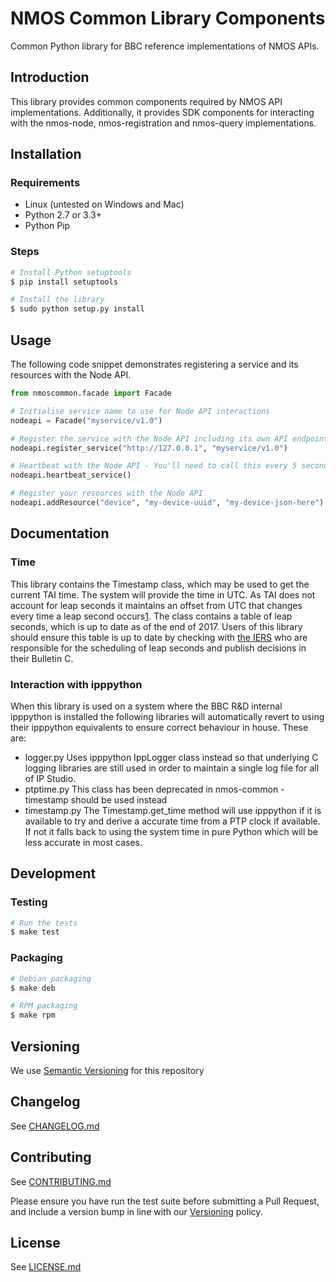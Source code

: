 # NMOS Common Library Components

Common Python library for BBC reference implementations of NMOS APIs.

## Introduction

This library provides common components required by NMOS API implementations. Additionally, it provides SDK components for interacting with the nmos-node, nmos-registration and nmos-query implementations.

## Installation

### Requirements

*   Linux (untested on Windows and Mac)
*   Python 2.7 or 3.3+
*   Python Pip

### Steps

```bash
# Install Python setuptools
$ pip install setuptools

# Install the library
$ sudo python setup.py install
```

## Usage

The following code snippet demonstrates registering a service and its resources with the Node API.

```python
from nmoscommon.facade import Facade

# Initialise service name to use for Node API interactions
nodeapi = Facade("myservice/v1.0")

# Register the service with the Node API including its own API endpoint
nodeapi.register_service("http://127.0.0.1", "myservice/v1.0")

# Heartbeat with the Node API - You'll need to call this every 5 seconds from another thread
nodeapi.heartbeat_service()

# Register your resources with the Node API
nodeapi.addResource("device", "my-device-uuid", "my-device-json-here")
```

## Documentation

### Time

This library contains the Timestamp class, which may be used to get the current TAI time. The system will provide the time in UTC. As TAI does not account for leap seconds it maintains an offset from UTC that changes every time a leap second occurs[1][1]. The class contains a table of leap seconds, which is up to date as of the end of 2017. Users of this library should ensure this table is up to date by checking with [the IERS](https://www.iers.org) who are responsible for the scheduling of leap seconds and publish decisions in their Bulletin C.

[1]: https://www.timeanddate.com/time/international-atomic-time.html

### Interaction with ipppython

When this library is used on a system where the BBC R&amp;D internal ipppython is installed the following libraries will automatically revert to using their ipppython equivalents to ensure correct behaviour in house. These are:

*   logger.py
    Uses ipppython IppLogger class instead so that underlying C logging libraries are still used in order to maintain a single log file for all of IP Studio.
*   ptptime.py
    This class has been deprecated in nmos-common - timestamp should be used instead
*   timestamp.py
    The Timestamp.get_time method will use ipppython if it is available to try and derive a accurate time from a PTP clock if available. If not it falls back to using the system time in pure Python which will be less accurate in most cases.

## Development

### Testing

```bash
# Run the tests
$ make test
```

### Packaging

```bash
# Debian packaging
$ make deb

# RPM packaging
$ make rpm
```

## Versioning

We use [Semantic Versioning](https://semver.org/) for this repository

## Changelog

See [CHANGELOG.md](CHANGELOG.md)

## Contributing

See [CONTRIBUTING.md](CONTRIBUTING.md)

Please ensure you have run the test suite before submitting a Pull Request, and include a version bump in line with our [Versioning](#versioning) policy.

## License

See [LICENSE.md](LICENSE.md)
